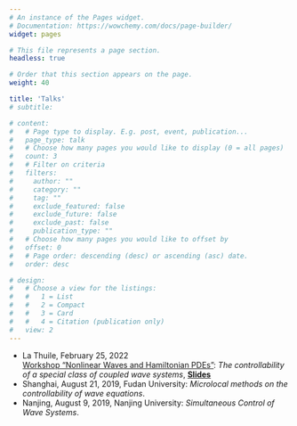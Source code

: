 ```yaml
---
# An instance of the Pages widget.
# Documentation: https://wowchemy.com/docs/page-builder/
widget: pages

# This file represents a page section.
headless: true

# Order that this section appears on the page.
weight: 40

title: 'Talks'
# subtitle:

# content:
#   # Page type to display. E.g. post, event, publication...
#   page_type: talk
#   # Choose how many pages you would like to display (0 = all pages)
#   count: 3
#   # Filter on criteria
#   filters:
#     author: ""
#     category: ""
#     tag: ""
#     exclude_featured: false
#     exclude_future: false
#     exclude_past: false
#     publication_type: ""
#   # Choose how many pages you would like to offset by
#   offset: 0
#   # Page order: descending (desc) or ascending (asc) date.
#   order: desc

# design:
#   # Choose a view for the listings:
#   #   1 = List
#   #   2 = Compact
#   #   3 = Card
#   #   4 = Citation (publication only)
#   view: 2
---
```



- La Thuile, February 25, 2022\
  [Workshop “Nonlinear Waves and Hamiltonian PDEs”](https://anadel.math.cnrs.fr/workshops-and-conferences/lathuile2022/): *The controllability of a special class of coupled wave systems*, [**Slides**](/assets/media/LaThuile.pdf)
- Shanghai, August 21, 2019, Fudan University:  *Microlocal methods on the controllability of wave equations*.
- Nanjing, August 9, 2019, Nanjing University: *Simultaneous Control of Wave Systems*.
